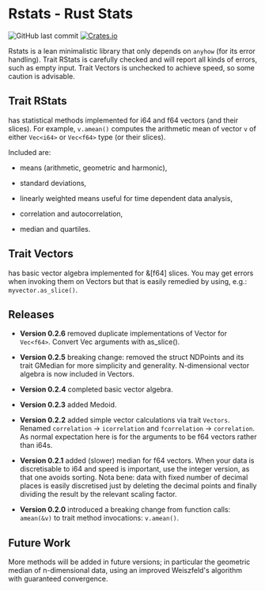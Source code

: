 # Rstats - Rust Stats
![GitHub last commit](https://img.shields.io/github/last-commit/liborty/rstats)
[![Crates.io](https://img.shields.io/crates/v/rstats)](https://docs.rs/rstats)

Rstats is a lean minimalistic library that only depends on `anyhow` (for its error handling).
Trait RStats is carefully checked and will report all kinds of errors, such as empty input.
Trait Vectors is unchecked to achieve speed, so some caution is advisable.

## Trait RStats 

has statistical methods implemented for i64 and f64 vectors (and their slices).
For example, `v.amean()` computes the arithmetic mean of vector `v` of either `Vec<i64>` or `Vec<f64>` type (or their slices).

Included are:

* means (arithmetic, geometric and harmonic), 

* standard deviations,

* linearly weighted means useful for time dependent data analysis,

* correlation and autocorrelation,

* median and quartiles.

## Trait Vectors

has basic vector algebra implemented for &[f64] slices.
You may get errors when invoking them on Vectors but that is easily remedied by using, e.g.: `myvector.as_slice()`.

## Releases

* **Version 0.2.6** removed duplicate implementations of Vector for `Vec<f64>`. Convert Vec arguments with as_slice(). 

* **Version 0.2.5** breaking change: removed the struct NDPoints and  its trait GMedian for more simplicity and generality. N-dimensional vector algebra is now included in Vectors.

* **Version 0.2.4** completed basic vector algebra.

* **Version 0.2.3** added Medoid.

* **Version 0.2.2** added simple vector calculations via trait `Vectors`. Renamed `correlation` -> `icorrelation` and `fcorrelation` -> `correlation`. As normal expectation here is for the arguments to be f64 vectors rather than i64s.

* **Version 0.2.1** added (slower) median for f64 vectors. When your data is discretisable to i64 and speed is important, use the integer version, as that one avoids sorting. Nota bene: data with fixed number of decimal places is easily discretised just by deleting the decimal points and finally dividing the result by the relevant scaling factor.

* **Version 0.2.0** introduced a breaking change from function calls: `amean(&v)` to trait method invocations: `v.amean()`.

## Future Work
More methods will be added in future versions; in particular the geometric median of n-dimensional data, using an improved Weiszfeld's algorithm with guaranteed convergence.
